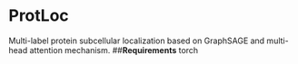# ProtLoc
Multi-label protein subcellular localization based on GraphSAGE and multi-head attention mechanism.
##**Requirements**
torch   
